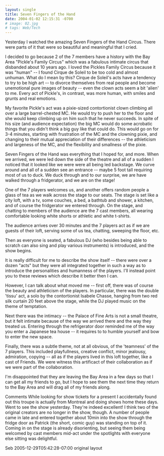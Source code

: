 ```yaml
---
layout: single
title: Seven Fingers of the Hand
date: 2004-01-02 12:15:31 -0700
# image: 02.jpg
# tags: Web/Tech
---
```


Yesterday I watched the amazing Seven Fingers of the Hand Circus. There were parts of it that were so beautiful and meaningful that I cried.

I decided to go because 2 of the 7 members have a history with the Bay Area "Pickle's Family Circus" which was a fabulous intimate circus that disbanded about 10 years ago. I loved the Pickles Family Circus because it was "human" -- I found Cirque de Soleil to be too cold and almost unhuman. What do I mean by this? Cirque de Soleil's acts have a tendency to try to be high art -- to divorce themselves from real people and become unemotional pure images of beauty -- even the clown acts seem a bit 'alien' to me. Every act of Pickle's, in contrast, was more human, with smiles and grunts and real emotions.

My favorite Pickle's act was a pixie-sized contortionist clown climbing all over a large barrel-chested MC. He would try to push her to the floor and she would keep climbing up on him such that he never succeeds. In spite of his size (and audience expectation) the big MC would do some acrobatic things that you didn't think a big guy like that could do. This would go on for 3-4 minutes, starting with frustration of the MC and the clowning pixie, and changing to their mutual appreciation of their differences -- the athleticism and largeness of the MC, and the flexibility and smallness of the pixie.

Seven Fingers of the Hand was everything that I hoped for, and more. When we arrived, we were led down the side of the theatre and all of a sudden I noticed that it looked like we were were all being led backstage. We curve around and all of a sudden see an entrance -- maybe 5 foot tall requiring most of us to duck. We duck through and to our surprise, we are have walked through a fridgerator, and we are on the stage!

One of the 7 players welcomes us, and another offers random people a glass of tea as we walk across the stage to our seats. The stage is set like a city loft, with a tv, some couches, a bed, a bathtub and shower, a kitchen, and of course the fridgerator we entered through. On the stage, and chatting to members of the audience are the 7 cast members, all wearing comfortable looking white shorts or athletic and white t-shirts.

The audience arrives over 30 minutes and the 7 players act as if we are guests of their loft, serving some of us tea, chatting, sweeping the floor, etc.

Then as everyone is seated, a fabulous DJ (who besides being able to scratch can also sing and play various instruments) is introduced, and the show begins.

It is really difficult for me to describe the show itself -- there were over a dozen "acts" but they were all integrated together in such a way as to introduce the personalities and humanness of the players. I'll instead point you to these reviews which describe it better then I can.

However, I can talk about what moved me -- first off, there was of course the beauty and athleticism of the players. In particular, there was the double 'tissu' act, a solo by the contortionist Isabele Chasse, hanging from two red silk curtain 20 feet above the stage, while the DJ played music on the theme of temptation.

Next there was the intimacy -- the Palace of Fine Arts is not a small theatre, but it felt intimate because of the way we arrived there and the way they treated us. Entering through the refrigerator door reminded me of the way you enter a Japanese tea house -- it requires to to humble yourself and bow to enter the new space.

Finally, there was a subtle theme, not at all obvious, of the 'teamness' of the 7 players. This included playfullness, creative conflict, minor jealousy, admiration, copying -- all as if the players lived in this loft together, like a cast of Friends. We were witness this artificact of their collaboration as if we were part of the collaboration.

I'm disappointed that they are leaving the Bay Area in a few days so that I can get all my friends to go, but I hope to see them the next time they return to the Bay Area and will drag all of my friends along.

Comments
While looking for show tickets for a present I accidentally found out this troupe is actually from Montreal and doing shows home these days. Went to see the show yesterday. They're indeed excellent! I think two of the original creators are no longer in the show, though. A number of people came in late and entered together about 10min into the show through the fridge door as Patrick (the short, comic guy) was standing on top of it. Coming in on the stage is already disorienting, but seeing them being welcomed by cast members mid-act under the spotlights with everyone else sitting was delightful.

Seb 2005-12-29T05:42:28-07:00
original layout
